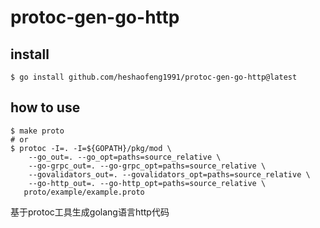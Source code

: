 # protoc-gen-go-http

## install

```shell
$ go install github.com/heshaofeng1991/protoc-gen-go-http@latest 
```

## how to use

```shell
$ make proto
# or
$ protoc -I=. -I=${GOPATH}/pkg/mod \
	--go_out=. --go_opt=paths=source_relative \
    --go-grpc_out=. --go-grpc_opt=paths=source_relative \
    --govalidators_out=. --govalidators_opt=paths=source_relative \
    --go-http_out=. --go-http_opt=paths=source_relative \
   proto/example/example.proto
```

基于protoc工具生成golang语言http代码
